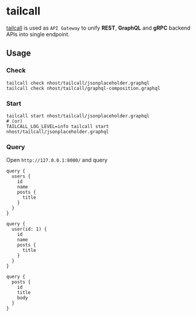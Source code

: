 # tailcall

[tailcall](https://tailcall.run/) is used as `API Gateway` to unify **REST**, **GraphQL** and **gRPC** backend APIs into single endpoint.

## Usage

### Check

```shell
tailcall check nhost/tailcall/jsonplaceholder.graphql
tailcall check nhost/tailcall/graphql-composition.graphql
```

### Start

```shell
tailcall start nhost/tailcall/jsonplaceholder.graphql
# (or)
TAILCALL_LOG_LEVEL=info tailcall start nhost/tailcall/jsonplaceholder.graphql
```

### Query

Open `http://127.0.0.1:8000/` and query

```gql
query {
  users {
    id
    name
    posts {
      title
    }
  }
}
```

```gql
query {
  user(id: 1) {
    id
    name
    posts {
      title
    }
  }
}
```

```gql
query {
  posts {
    id
    title
    body
  }
}
```
